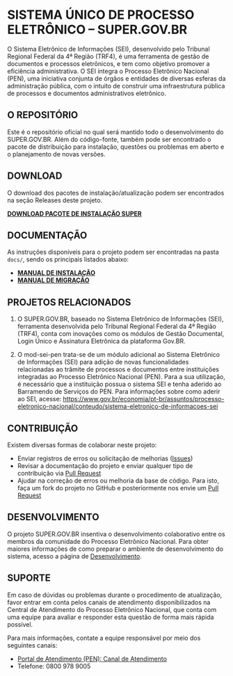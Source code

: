 # SISTEMA ÚNICO DE PROCESSO ELETRÔNICO – SUPER.GOV.BR

O Sistema Eletrônico de Informações (SEI), desenvolvido pelo Tribunal Regional Federal da 4ª Região (TRF4), é uma ferramenta de gestão de documentos e processos eletrônicos, e tem como objetivo promover a eficiência administrativa. O SEI integra o Processo Eletrônico Nacional (PEN), uma iniciativa conjunta de órgãos e entidades de diversas esferas da administração pública, com o intuito de construir uma infraestrutura pública de processos e documentos administrativos eletrônico.

## O REPOSITÓRIO

Este  é o repositório oficial no qual será mantido todo o desenvolvimento do SUPER.GOV.BR. Além do código-fonte, também pode ser encontrado o pacote de distribuição para instalação, questões ou problemas em aberto e o planejamento de novas versões. 

## DOWNLOAD

O download dos pacotes de instalação/atualização podem ser encontrados na seção Releases deste projeto.

**[DOWNLOAD PACOTE DE INSTALAÇÃO SUPER](https://github.com/supergovbr/super/releases)**

## DOCUMENTAÇÃO

As instruções disponíveis para o projeto podem ser encontradas na pasta `docs/`, sendo os principais listados abaixo:

- **[MANUAL DE INSTALAÇÃO](docs/INSTALACAO.md)**
- **[MANUAL DE MIGRAÇÂO](docs/MIGRACAO.md)**

## PROJETOS RELACIONADOS

1) O SUPER.GOV.BR, baseado no Sistema Eletrônico de Informações (SEI), ferramenta desenvolvida pelo Tribunal Regional Federal da 4ª Região (TRF4), conta com inovações como os módulos de Gestão Documental, Login Único e Assinatura Eletrônica da plataforma Gov.BR.

2) O mod-sei-pen trata-se de um módulo adicional ao Sistema Eletrônico de Informações (SEI) para adição de novas funcionalidades relacionadas ao trâmite de processos e documentos entre instituições integradas ao Processo Eletrônico Nacional (PEN). Para a sua utilização, é necessário que a instituição possua o sistema SEI e tenha aderido ao Barramendo de Serviços do PEN. Para informações sobre como aderir ao SEI, acesse: https://www.gov.br/economia/pt-br/assuntos/processo-eletronico-nacional/conteudo/sistema-eletronico-de-informacoes-sei


## CONTRIBUIÇÃO

Existem diversas formas de colaborar neste projeto:

- Enviar registros de erros ou solicitação de melhorias ([Issues](https://github.com/supergovbr/sei-super/issues))
- Revisar a documentação do projeto e enviar qualquer tipo de contribuição via [Pull Request](https://github.com/supergovbr/sei-super/pulls)
- Ajudar na correção de erros ou melhoria da base de código. Para isto, faça um fork do projeto no GitHub e posteriormente nos envie um [Pull Request](https://github.com/supergovbr/sei-super/pulls)


## DESENVOLVIMENTO

O projeto SUPER.GOV.BR insentiva o desenvolvimento colaborativo entre os membros da comunidade do Processo Eletrônico Nacional. Para obter maiores informações de como preparar o ambiente de desenvolvimento do sistema, acesso a página de [Desenvolvimento](docs/desenv/README.md).  


## SUPORTE

Em caso de dúvidas ou problemas durante o procedimento de atualização, favor entrar em conta pelos canais de atendimento disponibilizados na Central de Atendimento do Processo Eletrônico Nacional, que conta com uma equipe para avaliar e responder esta questão de forma mais rápida possível.

Para mais informações, contate a equipe responsável por meio dos seguintes canais:

- [Portal de Atendimento (PEN): Canal de Atendimento](https://portaldeservicos.economia.gov.br) 
- Telefone: 0800 978 9005
